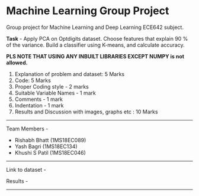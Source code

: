 # Machine Learning Group Project

Group project for Machine Learning and Deep Learning ECE642 subject.

**Task** - Apply PCA on Optdigits dataset. Choose features that explain 90 % of the variance. Build a classifier using K-means, and calculate accuracy.

**PLS NOTE THAT USING ANY INBUILT LIBRARIES EXCEPT NUMPY is not allowed.**

1. Explanation of problem and dataset: 5 Marks
2. Code: 5 Marks
3. Proper 	Coding style - 2 marks
4. Suitable 	Variable Names - 1 mark
5. Comments 	- 1 mark
6. Indentation 	- 1 mark
7. Results and Discussion with images, graphs etc : 10 Marks

---

Team Members - 

* Rishabh Bhatt (1MS18EC089)
* Yash Bagri (1MS18EC134)
* Khushi S Patil (1MS18EC046)

---

Link to dataset - 

Results - 

---

